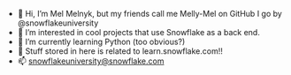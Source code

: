 - 👋 Hi, I’m Mel Melnyk, but my friends call me Melly-Mel on GitHub I go by @snowflakeuniversity
- 👀 I’m interested in cool projects that use Snowflake as a back end. 
- 🌱 I’m currently learning Python (too obvious?)
- 💞️ Stuff stored in here is related to learn.snowflake.com!!
- 📫 snowflakeuniversity@snowflake.com

<!---
snowflakeuniversity/snowflakeuniversity is a ✨ special ✨ repository because its `README.md` (this file) appears on your GitHub profile.
You can click the Preview link to take a look at your changes.
--->
